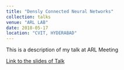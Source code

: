 ```yaml
---
title: "Densly Connected Neural Networks"
collection: talks
venue: "ARL LAB"
date: 2018-05-17
location: "CVIT, HYDERABAD"
---
```


This is a description of my talk at ARL Meeting

[Link to the slides of Talk](https://docs.google.com/presentation/d/1mydehwRBjIvzwHmm-xedcI2V9GshR8qayyzNN9sdTjU/edit?usp=sharing)
